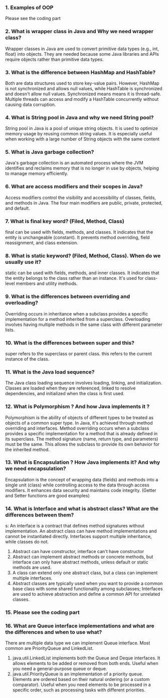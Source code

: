 ### 1. Examples of OOP
Please see the coding part

### 2.  What is wrapper class in Java and Why we need wrapper class? 
Wrapper classes in Java are used to convert primitive data types (e.g., int, float) into objects. They are needed because some Java libraries and APIs require objects rather than primitive data types.

### 3. What is the difference between HashMap and HashTable?
Both are data structures used to store key-value pairs. However, HashMap is not synchronized and allows null values, while HashTable is synchronized and doesn't allow null values. Synchronized means
means it is thread-safe. Multiple threads can access and modify a HashTable concurrently without causing data corruption.

### 4. What is String pool in Java and why we need String pool?
String pool in Java is a pool of unique string objects. It is used to optimize memory usage by reusing common string values.
It is especially useful when working with a large number of String objects with the same content

### 5. What is Java garbage collection?
Java's garbage collection is an automated process where the JVM identifies and reclaims memory that is no longer in use by objects, helping to manage memory efficiently.

### 6. What are access modifiers and their scopes in Java? 
Access modifiers control the visibility and accessibility of classes, fields, and methods in Java. The four main modifiers are public, private, protected, and default.

### 7. What is final key word? (Filed, Method, Class)
final can be used with fields, methods, and classes. It indicates that the entity is unchangeable (constant). It prevents method overriding, field reassignment, and class extension.

### 8. What is static keyword? (Filed, Method, Class). When do we usually use it?
static can be used with fields, methods, and inner classes. It indicates that the entity belongs to the class rather than an instance. It's used for class-level members and utility methods.

### 9. What is the differences between overriding and overloading?
Overriding occurs in inheritance when a subclass provides a specific implementation for a method inherited from a superclass. Overloading involves having multiple methods in the same class with different parameter lists.

### 10. What is the differences between super and this?
super refers to the superclass or parent class. this refers to the current instance of the class.

### 11. What is the Java load sequence?
The Java class loading sequence involves loading, linking, and initialization. Classes are loaded when they are referenced, linked to resolve dependencies, and initialized when the class is first used.

### 12. What is Polymorphism ? And how Java implements it ? 
Polymorphism is the ability of objects of different types to be treated as objects of a common super type. In Java, it's achieved through method overriding and interfaces.
Method overriding occurs when a subclass provides a specific implementation for a method that is already defined in its superclass. The method signature (name, return type, and parameters) must be the same. This allows the subclass to provide its own behavior for the inherited method.

### 13. What is Encapsulation ? How Java implements it? And why we need encapsulation? 
Encapsulation is the concept of wrapping data (fields) and methods into a single unit (class) while controlling access to the data through access modifiers. It enhances data security and maintains code integrity.
(Getter and Setter functions are good examples)

### 14. What is Interface and what is abstract class? What are the differences between them?
s: An interface is a contract that defines method signatures without implementation. An abstract class can have method implementations and cannot be instantiated directly. Interfaces support multiple inheritance, while classes do not.
1. Abstract can have constructor, interface can't have constructor
2. Abstract can implement abstract methods or concrete methods, but interface can only have abstract methods, unless default or static methods are used.
3. A class can extend only one abstract class, but a class can implement multiple interfaces. 
4. Abstract classes are typically used when you want to provide a common base class with some shared functionality among subclasses; Interfaces are used to achieve abstraction and define a common API for unrelated classes.


### 15. Please see the coding part

### 16. What are Queue interface implementations and what are the differences and when to use what?
There are multiple data type we can implement Queue interface. Most common are PriorityQueue and LinkedList.
1. java.util.LinkedList implements both the Queue and Deque interfaces. It allows elements to be added or removed from both ends. Useful when you need a general-purpose queue or deque.
2. java.util.PriorityQueue is an implementation of a priority queue. Elements are ordered based on their natural ordering (or a custom comparator). Useful when you need elements to be processed in a specific order, such as processing tasks with different priorities.

